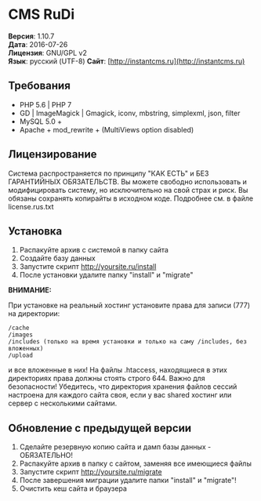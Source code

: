 CMS RuDi
================================================================================

__Версия__:   1.10.7  
__Дата__:     2016-07-26  
__Лицензия__: GNU/GPL v2  
__Язык__:     русский (UTF-8)
__Сайт__:     [http://instantcms.ru](http://instantcms.ru)

Требования
--------------------------------------------------------------------------------

* PHP 5.6 | PHP 7
* GD | ImageMagick | Gmagick, iconv, mbstring, simplexml, json, filter
* MySQL 5.0 +
* Apache + mod_rewrite + (MultiViews option disabled)

Лицензирование
--------------------------------------------------------------------------------

Система распространяется по принципу "КАК ЕСТЬ" и БЕЗ ГАРАНТИЙНЫХ ОБЯЗАТЕЛЬСТВ.
Вы можете свободно использовать и модифицировать систему, но исключительно на
свой страх и риск. Вы обязаны сохранять копирайты в исходном коде.
Подробнее см. в файле license.rus.txt

Установка
--------------------------------------------------------------------------------
1. Распакуйте архив с системой в папку сайта
2. Создайте базу данных
3. Запустите скрипт http://yoursite.ru/install
4. После установки удалите папку "install" и "migrate"

__ВНИМАНИЕ:__

При установке на реальный хостинг установите права для записи (777) на директории:

    /cache
    /images
    /includes (только на время установки и только на саму /includes, без вложенных)
    /upload

и все вложенные в них!
На файлы .htaccess, находящиеся в этих директориях права должны стоять строго 644.
Важно для безопасности! Убедитесь, что директория хранения файлов сессий настроена для каждого сайта своя,
если у вас shared хостинг или сервер с несколькими сайтами.

Обновление с предыдущей версии
--------------------------------------------------------------------------------

1. Сделайте резервную копию сайта и дамп базы данных - ОБЯЗАТЕЛЬНО!
2. Распакуйте архив в папку с сайтом, заменяя все имеющиеся файлы
3. Запустите скрипт http://yoursite.ru/migrate
4. После завершения миграции удалите папки "install" и "migrate"!
5. Очистить кеш сайта и браузера